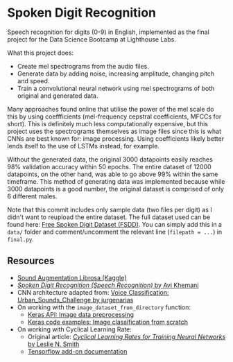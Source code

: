 # Spoken Digit Recognition

Speech recognition for digits (0-9) in English, implemented as the final project for the Data Science Bootcamp at Lighthouse Labs.

What this project does:
- Create mel spectrograms from the audio files.
- Generate data by adding noise, increasing amplitude, changing pitch and speed.
- Train a convolutional neural network using mel spectrograms of both original and generated data.

Many approaches found online that utilise the power of the mel scale do this by using coeffficients (mel-frequency cepstral coefficients, MFCCs for short). This is definitely much less computationally expensive, but this project uses the spectrograms themselves as image files since this is what CNNs are best known for: image processing. Using coefficients likely better lends itself to the use of LSTMs instead, for example.

Without the generated data, the original 3000 datapoints easily reaches 98% validation accuracy within 50 epochs. The entire dataset of 12000 datapoints, on the other hand, was able to go above 99% within the same timeframe. This method of generating data was implemented because while 3000 datapoints is a good number, the original dataset is comprised of only 6 different males.

Note that this commit includes only sample data (two files per digit) as I didn't want to reupload the entire dataset. The full dataset used can be found here: [Free Spoken Digit Dataset (FSDD)](https://github.com/Jakobovski/free-spoken-digit-dataset). You can simply add this in a `data/` folder and comment/uncomment the relevant line (`filepath = ...`) in `final.py`. 

## Resources
- [Sound Augmentation Librosa (Kaggle)](https://www.kaggle.com/code/huseinzol05/sound-augmentation-librosa/notebook)
- [_Spoken Digit Recognition (Speech Recognition)_ by Avi Khemani](http://cs230.stanford.edu/projects_fall_2020/reports/55617928.pdf)
- CNN architecture adapted from: [Voice Classification: Urban_Sounds_Challenge by jurgenarias](https://github.com/jurgenarias/Portfolio/blob/master/Voice%20Classification/Code/Urban_Sounds_Challenge/Urban_Sounds_Classifier_CNN.ipynb)
- On working with the `image_dataset_from_directory` function:
    - [Keras API: Image data preprocessing](https://keras.io/api/preprocessing/image/)
    - [Keras code examples: Image classification from scratch](https://keras.io/examples/vision/image_classification_from_scratch/)
- On working with Cyclical Learning Rate:
    - Original article: [_Cyclical Learning Rates for Training Neural Networks_ by Leslie N. Smith](https://arxiv.org/abs/1506.01186)
    - [Tensorflow add-on documentation](https://www.tensorflow.org/addons/tutorials/optimizers_cyclicallearningrate)